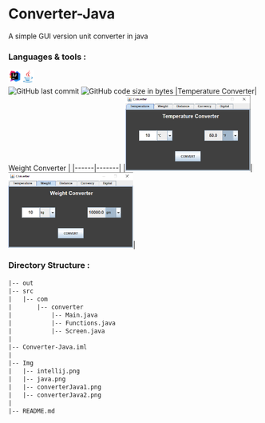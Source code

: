 # Converter-Java
A simple GUI version unit converter in java
<br/>
### Languages & tools :
<img align="left" alt="Intellij" width="26px" src="./Img/intellij.png">
<img align="left" alt="java" width="26px" src="./Img/java.png">

<br/><br/>
![GitHub last commit](https://img.shields.io/github/last-commit/Ncas-CS/Converter-Java?color=blue&label=Last%20Commit%3A&style=for-the-badge)
![GitHub code size in bytes](https://img.shields.io/github/languages/code-size/Ncas-CS/Converter-Java?label=Repo%20Size%3A&style=for-the-badge)
|Temperature Converter| Weight Converter |
|------|-------|
|<img src="./Img/converterJava1.png" width="250">|<img src="./Img/converterJava2.png" width="250">|

### Directory Structure :
    |-- out
    |-- src
    |   |-- com
    |       |-- converter
    |           |-- Main.java
    |           |-- Functions.java
    |           |-- Screen.java
    |          
    |-- Converter-Java.iml
    |
    |-- Img
    |   |-- intellij.png
    |   |-- java.png
    |   |-- converterJava1.png
    |   |-- converterJava2.png
    |
    |-- README.md


